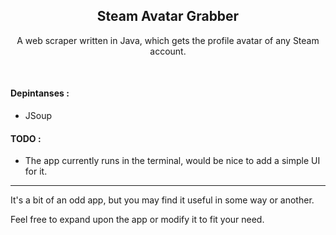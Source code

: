 <h2 align="center">
Steam Avatar Grabber
</h2>

<p align="center">
A web scraper written in Java, which gets the profile avatar of any Steam account.
</p>
<br>

#### Depintanses :
- JSoup

#### TODO :
- The app currently runs in the terminal, would be nice to add a simple UI for it.


---

It's a bit of an odd app, but you may find it useful in some way or another.
<br>

Feel free to expand upon the app or modify it to fit your need.

